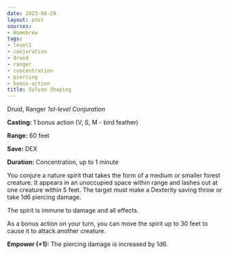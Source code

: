 ```yaml
---
date: 2023-08-29
layout: post
sources:
- Homebrew
tags:
- level1
- conjuration
- druid
- ranger
- concentration
- piercing
- bonus-action
title: Sylvan Shaping
---
```


Druid, Ranger
_1st-level Conjuration_

**Casting:** 1 bonus action (V, S, M - bird feather) 

**Range:** 60 feet

**Save:** DEX

**Duration:** Concentration, up to 1 minute 

You conjure a nature spirit that takes the form of a medium or smaller forest creature. It appears in an unoccupied space within range and lashes out at one creature within 5 feet. The target must make a Dexterity saving throw or take 1d6 piercing damage. 

The spirit is immune to damage and all effects. 

As a bonus action on your turn, you can move the spirit up to 30 feet to cause it to attack another creature.

**Empower (+1):** The piercing damage is increased by 1d6.
